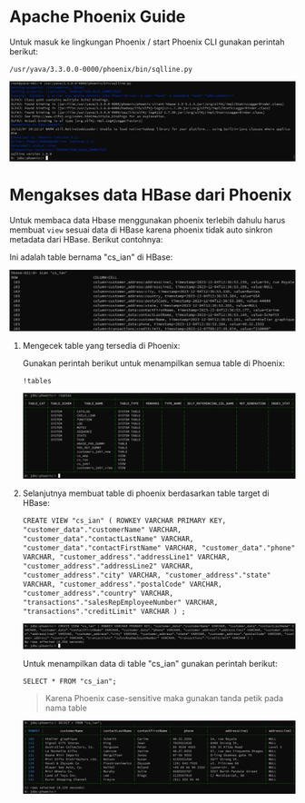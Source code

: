 # Apache Phoenix Guide

Untuk masuk ke lingkungan Phoenix / start Phoenix CLI gunakan perintah berikut:

```
/usr/yava/3.3.0.0-0000/phoenix/bin/sqlline.py
```

![Alt text](image.png)


# Mengakses data HBase dari Phoenix

Untuk membaca data Hbase menggunakan phoenix terlebih dahulu harus membuat `view` sesuai data di HBase karena phoenix tidak auto sinkron metadata dari HBase. Berikut contohnya:

Ini adalah table bernama "cs_ian" di HBase:

![Alt text](image-1.png)

1. Mengecek table yang tersedia di Phoenix:

    Gunakan perintah berikut untuk menampilkan semua table di Phoenix:

    ```
    !tables
    ```

    ![Alt text](image-4.png)

2. Selanjutnya membuat table di phoenix berdasarkan table target di HBase:

    ```
    CREATE VIEW "cs_ian" ( ROWKEY VARCHAR PRIMARY KEY, "customer_data"."customerName" VARCHAR, "customer_data"."contactLastName" VARCHAR, "customer_data"."contactFirstName" VARCHAR, "customer_data"."phone" VARCHAR, "customer_address"."addressLine1" VARCHAR, "customer_address"."addressLine2" VARCHAR, "customer_address"."city" VARCHAR, "customer_address"."state" VARCHAR, "customer_address"."postalCode" VARCHAR, "customer_address"."country" VARCHAR, "transactions"."salesRepEmployeeNumber" VARCHAR, "transactions"."creditLimit" VARCHAR ) ;
    ```

    ![Alt text](image-2.png)

    Untuk menampilkan data di table "cs_ian" gunakan perintah berikut:

    ```
    SELECT * FROM "cs_ian";
    ```
    > Karena Phoenix case-sensitive maka gunakan tanda petik pada nama table

    ![Alt text](image-3.png)
